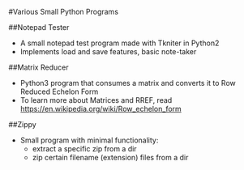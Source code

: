 #Various Small Python Programs

##Notepad Tester
- A small notepad test program made with Tkniter in Python2
- Implements load and save features, basic note-taker

##Matrix Reducer
- Python3 program that consumes a matrix and converts it to Row Reduced Echelon Form
- To learn more about Matrices and RREF, read https://en.wikipedia.org/wiki/Row_echelon_form

##Zippy
- Small program with minimal functionality:
    - extract a specific zip from a dir
    - zip certain filename (extension) files from a dir
